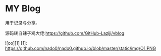 # MY Blog

用于记录与分享。

源码转自辣子鸡大佬:https://github.com/GitHub-Laziji/vblog

![oo][1]
[1]: https://github.com/nado0/nado0.github.io/blob/master/static/img/O1.PNG
